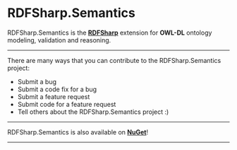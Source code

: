 # RDFSharp.Semantics
RDFSharp.Semantics is the <b><a href="https://github.com/mdesalvo/RDFSharp">RDFSharp</a></b> extension for <b>OWL-DL</b> ontology modeling, validation and reasoning.

<hr>
There are many ways that you can contribute to the RDFSharp.Semantics project: 

<ul>
    <li>Submit a bug</li> 
    <li>Submit a code fix for a bug</li>  
    <li>Submit a feature request</li>
    <li>Submit code for a feature request</li>
    <li>Tell others about the RDFSharp.Semantics project :)</li>
</ul>
<hr>
RDFSharp.Semantics is also available on <b><a href="http://www.nuget.org/packages?q=rdfsharp.semantics">NuGet</a></b>!
<hr>
